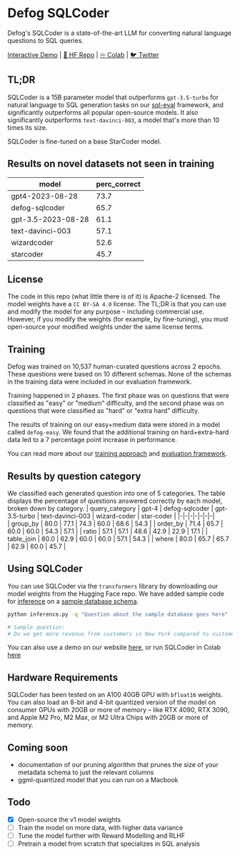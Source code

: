 # Defog SQLCoder
Defog's SQLCoder is a state-of-the-art LLM for converting natural language questions to SQL queries.

[Interactive Demo](https://defog.ai/sqlcoder-demo/) | [🤗 HF Repo](https://huggingface.co/defog/sqlcoder) | [♾️ Colab](https://colab.research.google.com/drive/1z4rmOEiFkxkMiecAWeTUlPl0OmKgfEu7?usp=sharing) | [🐦 Twitter](https://twitter.com/defogdata)

## TL;DR
SQLCoder is a 15B parameter model that outperforms `gpt-3.5-turbo` for natural language to SQL generation tasks on our [sql-eval](https://github.com/defog-ai/sql-eval) framework, and significantly outperforms all popular open-source models. It also significantly outperforms `text-davinci-003`, a model that's more than 10 times its size.

SQLCoder is fine-tuned on a base StarCoder model.

## Results on novel datasets not seen in training
| model   | perc_correct |
|-|-|  
| gpt4-2023-08-28    | 73.7 |
| defog-sqlcoder     | 65.7 |
| gpt-3.5-2023-08-28 | 61.1 |
| text-davinci-003   | 57.1 |
| wizardcoder        | 52.6 |
| starcoder          | 45.7 |

## License
The code in this repo (what little there is of it) is Apache-2 licensed. The model weights have a `CC BY-SA 4.0` license. The TL;DR is that you can use and modify the model for any purpose – including commercial use. However, if you modify the weights (for example, by fine-tuning), you must open-source your modified weights under the same license terms.

## Training
Defog was trained on 10,537 human-curated questions across 2 epochs. These questions were based on 10 different schemas. None of the schemas in the training data were included in our evaluation framework. 

Training happened in 2 phases. The first phase was on questions that were classified as "easy" or "medium" difficulty, and the second phase was on questions that were classified as "hard" or "extra hard" difficulty.

The results of training on our easy+medium data were stored in a model called `defog-easy`. We found that the additional training on hard+extra-hard data led to a 7 percentage point increase in performance.

You can read more about our [training approach](https://defog.ai/blog/open-sourcing-sqlcoder/) and [evaluation framework](https://defog.ai/blog/open-sourcing-sqleval/).

## Results by question category
We classified each generated question into one of 5 categories. The table displays the percentage of questions answered correctly by each model, broken down by category.
| query_category | gpt-4 | defog-sqlcoder | gpt-3.5-turbo | text-davinci-003 | wizard-coder | star-coder |
|-|-|-|-|-|-|-|  
| group_by | 80.0 | 77.1 | 74.3 | 60.0 | 68.6 | 54.3 |
| order_by | 71.4 | 65.7 | 60.0 | 60.0 | 54.3 | 57.1 |
| ratio | 57.1 | 57.1 | 48.6 | 42.9 | 22.9 | 17.1 |
| table_join | 80.0 | 62.9 | 60.0 | 60.0 | 57.1 | 54.3 |
| where | 80.0 | 65.7 | 65.7 | 62.9 | 60.0 | 45.7 |

## Using SQLCoder
You can use SQLCoder via the `transformers` library by downloading our model weights from the Hugging Face repo. We have added sample code for [inference](./inference.py) on a [sample database schema](./metadata.sql). 
```bash
python inference.py -q "Question about the sample database goes here"

# Sample question:
# Do we get more revenue from customers in New York compared to customers in San Francisco? Give me the total revenue for each city, and the difference between the two.
```

You can also use a demo on our website [here](https://defog.ai/sqlcoder-demo), or run SQLCoder in Colab [here](https://colab.research.google.com/drive/13BIKsqHnPOBcQ-ba2p77L5saiepTIwu0#scrollTo=ZpbVgVHMkJvC)

## Hardware Requirements
SQLCoder has been tested on an A100 40GB GPU with `bfloat16` weights. You can also load an 8-bit and 4-bit quantized version of the model on consumer GPUs with 20GB or more of memory – like RTX 4090, RTX 3090, and Apple M2 Pro, M2 Max, or M2 Ultra Chips with 20GB or more of memory.

## Coming soon
- documentation of our pruning algorithm that prunes the size of your metadata schema to just the relevant columns
- ggml-quantized model that you can run on a Macbook

## Todo

- [x] Open-source the v1 model weights
- [ ] Train the model on more data, with higher data variance
- [ ] Tune the model further with Reward Modelling and RLHF
- [ ] Pretrain a model from scratch that specializes in SQL analysis
